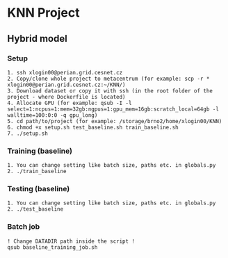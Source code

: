 # KNN Project

## Hybrid model
### Setup 
```
1. ssh xlogin00@perian.grid.cesnet.cz
2. Copy/clone whole project to metacentrum (for example: scp -r * xlogin00@perian.grid.cesnet.cz:~/KNN/)
3. Download dataset or copy it with ssh (in the root folder of the project - where Dockerfile is located)
4. Allocate GPU (for example: qsub -I -l select=1:ncpus=1:mem=32gb:ngpus=1:gpu_mem=16gb:scratch_local=64gb -l walltime=100:0:0 -q gpu_long)
5. cd path/to/project (for example: /storage/brno2/home/xlogin00/KNN)
6. chmod +x setup.sh test_baseline.sh train_baseline.sh
7. ./setup.sh
```

### Training (baseline)
```
1. You can change setting like batch size, paths etc. in globals.py
2. ./train_baseline
```

### Testing (baseline)
```
1. You can change setting like batch size, paths etc. in globals.py
2. ./test_baseline
```

### Batch job
```
! Change DATADIR path inside the script !
qsub baseline_training_job.sh
```
